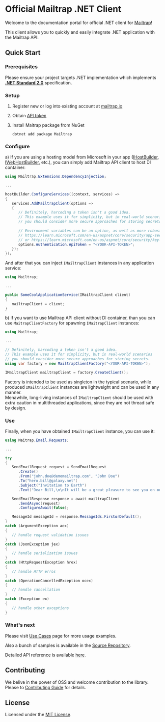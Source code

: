 # Official Mailtrap .NET Client

Welcome to the documentation portal for official .NET client for [Mailtrap](https://mailtrap.io/)!

This client allows you to quickly and easily integrate .NET application with the Mailtrap API.

## Quick Start

### Prerequisites
Please ensure your project targets .NET implementation which implements [**.NET Standard 2.0**](https://dotnet.microsoft.com/en-us/platform/dotnet-standard#versions) specification.

### Setup
1. Register new or log into existing account at [mailtrap.io](https://mailtrap.io/register/signup?ref=maitrap-dotnet)

1. Obtain [API token](https://mailtrap.io/api-tokens)

1. Install Maitrap package from NuGet  
   ```console
   dotnet add package Mailtrap
   ```

### Configure
a) If you are using a hosting model from Microsoft in your app ([IHostBuilder](https://learn.microsoft.com/en-us/dotnet/api/microsoft.extensions.hosting.ihostbuilder), [IWebHostBuilder](https://learn.microsoft.com/en-us/dotnet/api/microsoft.aspnetcore.hosting.iwebhostbuilder), etc.), you can simply add Mailtrap API client to host DI container:
   ```csharp
   using Mailtrap.Extensions.DependencyInjection;
   
   ...
   
   hostBuilder.ConfigureServices((context, services) =>
   {
      services.AddMailtrapClient(options =>
      {
         // Definitely, harcoding a token isn't a good idea.
         // This example uses it for simplicity, but in real-world scenarios
         // you should consider more secure approaches for storing secrets.
         
         // Environment variables can be an option, as well as more robust solutions:
         // https://learn.microsoft.com/en-us/aspnet/core/security/app-secrets
         // or https://learn.microsoft.com/en-us/aspnet/core/security/key-vault-configuration
         options.Authentication.ApiToken = "<YOUR-API-TOKEN>";
      });
   });   
   ```
   And after that you can inject `IMailtrapClient` instances in any application service:
   ```csharp
   using Mailtrap;
   
   ...

   public SomeCoolApplicationService(IMailtrapClient client)
   {
      mailtrapClient = client;
   }
   ```

   b) If you want to use Mailtrap API client without DI container, than you can use `MaitrapClientFactory` for spawning `IMaitrapClient` instances:
   ```csharp
   using Mailtrap;

   ...

   // Definitely, harcoding a token isn't a good idea.
   // This example uses it for simplicity, but in real-world scenarios
   // you should consider more secure approaches for storing secrets.
   using var factory = new MailtrapClientFactory("<YOUR-API-TOKEN>");

   IMailtrapClient mailtrapClient = factory.CreateClient();
   ```

   Factory is intended to be used as singleton in the typical scenario, while produced `IMailtrapClient` instances are lightweight and can be used in any manner.  
   Menawhile, long-living instances of `IMailtrapClient` should be used with extra caution in multithreaded applications, since they are not thread safe by design.



### Use
Finally, when you have obtained `IMailtrapClient` instance, you can use it:
   ```csharp
   using Maitrap.Email.Requests;

   ...

   try 
   {
      SendEmailRequest request = SendEmailRequest
         .Create()
         .From("john.doe@demomailtrap.com", "John Doe")
         .To("hero.bill@galaxy.net")
         .Subject("Invitation to Earth")
         .Text("Dear Bill,\n\nIt will be a great pleasure to see you on our blue planet next weekend.\n\nBest regards, John.");

      SendEmailResponse response = await mailtrapClient
         .SendAsync(request)
         .ConfigureAwait(false);

      MessageId messageId = response.MessageIds.FirstorDefault();
   }
   catch (ArgumentException aex)
   {
      // handle request validation issues
   }
   catch (JsonException jex)
   {
      // handle serialization issues
   }
   catch (HttpRequestException hrex)
   {
      // handle HTTP erros
   }
   catch (OperationCancelledException ocex)
   {
      // handle cancellation
   }
   catch (Exception ex)
   {
      // handle other exceptions
   }   
   ```

### What's next
Please visit [Use Cases](use-cases/configure.md) page for more usage examples.  

Also a bunch of samples is available in the [Source Repository](https://github.com/railsware/mailtrap-dotnet/tree/main/src/samples).  

Detailed API reference is available [here](/api/Mailtrap.html).


## Contributing
We belive in the power of OSS and welcome contribution to the library.  
Please to [Contributing Guide](https://github.com/railsware/mailtrap-dotnet/tree/main?tab=contrib-ov-file#readme) for details.

## License
Licensed under the [MIT License](https://github.com/railsware/mailtrap-dotnet/tree/main?tab=MIT-1-ov-file#readme).